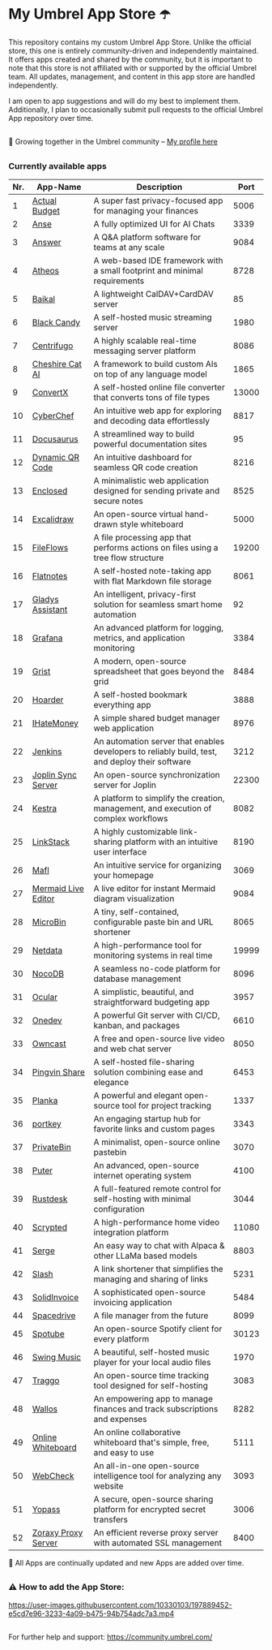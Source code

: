 # My Umbrel App Store ☂️

This repository contains my custom Umbrel App Store. Unlike the official store, this one is entirely community-driven and independently maintained. It offers apps created and shared by the community, but it is important to note that this store is not affiliated with or supported by the official Umbrel team. All updates, management, and content in this app store are handled independently.


I am open to app suggestions and will do my best to implement them. Additionally, I plan to occasionally submit pull requests to the official Umbrel App repository over time.

##

🤝 Growing together in the Umbrel community – [My profile here](https://community.umbrel.com/u/denny) 

##

### Currently available apps

| Nr. | App-Name                                             | Description                                                             | Port   |
|-----|------------------------------------------------------|-------------------------------------------------------------------------|--------|
| 1   | [Actual Budget](https://github.com/actualbudget/actual) | A super fast privacy-focused app for managing your finances               | 5006   |
| 2   | [Anse](https://github.com/anse-app/anse)             | A fully optimized UI for AI Chats                                        | 3339   |
| 3   | [Answer](https://github.com/apache/incubator-answer) | A Q&A platform software for teams at any scale                           | 9084   |
| 4   | [Atheos](https://github.com/Atheos/Atheos)           | A web-based IDE framework with a small footprint and minimal requirements | 8728   |
| 5   | [Baikal](https://github.com/sabre-io/Baikal)         | A lightweight CalDAV+CardDAV server                                      | 85     |
| 6   | [Black Candy](https://github.com/blackcandy-org/blackcandy) | A self-hosted music streaming server                                      | 1980   |
| 7   | [Centrifugo](https://github.com/centrifugal/centrifugo) | A highly scalable real-time messaging server platform                     | 8086   |
| 8   | [Cheshire Cat AI](https://github.com/cheshire-cat-ai/core) | A framework to build custom AIs on top of any language model               | 1865   |
| 9   | [ConvertX](https://github.com/C4illin/ConvertX)      | A self-hosted online file converter that converts tons of file types      | 13000  |
| 10  | [CyberChef](https://github.com/gchq/CyberChef)       | An intuitive web app for exploring and decoding data effortlessly         | 8817   |
| 11  | [Docusaurus](https://github.com/facebook/docusaurus) | A streamlined way to build powerful documentation sites                   | 95     |
| 12  | [Dynamic QR Code](https://github.com/giandonatoinverso/PHP-Dynamic-Qr-code) | An intuitive dashboard for seamless QR code creation          | 8216   |
| 13  | [Enclosed](https://github.com/CorentinTh/enclosed)   | A minimalistic web application designed for sending private and secure notes | 8525   |
| 14  | [Excalidraw](https://github.com/excalidraw/excalidraw) | An open-source virtual hand-drawn style whiteboard                        | 5000   |
| 15  | [FileFlows](https://github.com/revenz/FileFlows)     | A file processing app that performs actions on files using a tree flow structure | 19200  |
| 16  | [Flatnotes](https://github.com/dullage/flatnotes)    | A self-hosted note-taking app with flat Markdown file storage             | 8061   |
| 17  | [Gladys Assistant](https://github.com/GladysAssistant/Gladys) | An intelligent, privacy-first solution for seamless smart home automation | 92     |
| 18  | [Grafana](https://github.com/grafana/grafana)        | An advanced platform for logging, metrics, and application monitoring     | 3384   |
| 19  | [Grist](https://github.com/gristlabs/grist-core)     | A modern, open-source spreadsheet that goes beyond the grid               | 8484   |
| 20  | [Hoarder](https://github.com/hoarder-app/hoarder)    | A self-hosted bookmark everything app                                     | 3888   |
| 21  | [IHateMoney](https://github.com/spiral-project/ihatemoney) | A simple shared budget manager web application                         | 8976   |
| 22  | [Jenkins](https://github.com/jenkinsci/jenkins)      | An automation server that enables developers to reliably build, test, and deploy their software | 3212   |
| 23  | [Joplin Sync Server](https://github.com/laurent22/joplin) | An open-source synchronization server for Joplin                        | 22300  |
| 24  | [Kestra](https://github.com/kestra-io/kestra)        | A platform to simplify the creation, management, and execution of complex workflows | 8082   |
| 25  | [LinkStack](https://github.com/LinkStackOrg/LinkStack) | A highly customizable link-sharing platform with an intuitive user interface | 8190   |
| 26  | [Mafl](https://github.com/hywax/mafl)                | An intuitive service for organizing your homepage                         | 3069   |
| 27  | [Mermaid Live Editor](https://github.com/mermaid-js/mermaid-live-editor) | A live editor for instant Mermaid diagram visualization       | 9084   |
| 28  | [MicroBin](https://github.com/szabodanika/microbin)  | A tiny, self-contained, configurable paste bin and URL shortener          | 8065   |
| 29  | [Netdata](https://github.com/netdata/netdata)        | A high-performance tool for monitoring systems in real time               | 19999  |
| 30  | [NocoDB](https://github.com/nocodb/nocodb)           | A seamless no-code platform for database management                       | 8096   |
| 31  | [Ocular](https://github.com/simonwep/ocular)         | A simplistic, beautiful, and straightforward budgeting app                | 3957   |
| 32  | [Onedev](https://github.com/theonedev/onedev)        | A powerful Git server with CI/CD, kanban, and packages                    | 6610   |
| 33  | [Owncast](https://github.com/owncast/owncast)        | A free and open-source live video and web chat server                     | 8050   |
| 34  | [Pingvin Share](https://github.com/stonith404/pingvin-share) | A self-hosted file-sharing solution combining ease and elegance      | 6453   |
| 35  | [Planka](https://github.com/plankanban/planka)       | A powerful and elegant open-source tool for project tracking              | 1337   |
| 36  | [portkey](https://github.com/kodehat/portkey)        | An engaging startup hub for favorite links and custom pages               | 3343   |
| 37  | [PrivateBin](https://github.com/PrivateBin/PrivateBin) | A minimalist, open-source online pastebin                                | 3070   |
| 38  | [Puter](https://github.com/puterOS/puterOS)          | An advanced, open-source internet operating system                        | 4100   |
| 39  | [Rustdesk](https://github.com/rustdesk/rustdesk)     | A full-featured remote control for self-hosting with minimal configuration | 3044   |
| 40  | [Scrypted](https://github.com/koush/scrypted)        | A high-performance home video integration platform                        | 11080  |
| 41  | [Serge](https://github.com/serge-chat/serge)         | An easy way to chat with Alpaca & other LLaMa based models                | 8803   |
| 42  | [Slash](https://github.com/yourselfhosted/slash)     | A link shortener that simplifies the managing and sharing of links        | 5231   |
| 43  | [SolidInvoice](https://github.com/SolidInvoice/SolidInvoice) | A sophisticated open-source invoicing application                       | 5484   |
| 44  | [Spacedrive](https://github.com/spacedriveapp/spacedrive) | A file manager from the future                                        | 8099   |
| 45  | [Spotube](https://github.com/KRTirtho/spotube)       | An open-source Spotify client for every platform                          | 30123  |
| 46  | [Swing Music](https://github.com/swingmx/swingmusic) | A beautiful, self-hosted music player for your local audio files           | 1970   |
| 47  | [Traggo](https://github.com/traggo/server)           | An open-source time tracking tool designed for self-hosting               | 3083   |
| 48  | [Wallos](https://github.com/ellite/Wallos)           | An empowering app to manage finances and track subscriptions and expenses | 8282   |
| 49  | [Online Whiteboard](https://github.com/lovasoa/whitebophir) | An online collaborative whiteboard that's simple, free, and easy to use  | 5111   |
| 50  | [WebCheck](https://github.com/Lissy93/web-check)     | An all-in-one open-source intelligence tool for analyzing any website      | 3093   |
| 51  | [Yopass](https://github.com/jhaals/yopass)           | A secure, open-source sharing platform for encrypted secret transfers      | 3006   |
| 52  | [Zoraxy Proxy Server](https://github.com/tobychui/zoraxy) | An efficient reverse proxy server with automated SSL management | 8400  |

🔄 All Apps are continually updated and new Apps are added over time.

##


##

### ⚠️ How to add the App Store:

https://user-images.githubusercontent.com/10330103/197889452-e5cd7e96-3233-4a09-b475-94b754adc7a3.mp4

##

For further help and support: https://community.umbrel.com/

